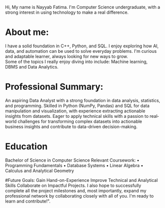 Hi, My name is Nayyab Fatima.
I'm Computer Science undergraduate, with a strong interest in using technology to make a real difference. 

# About me:
I have a solid foundation in C++, Python, and SQL. I enjoy exploring how AI, data, and automation can be used to solve everyday problems. I'm curious and adaptable learner, always looking for new ways to grow.  
Some of the topics I really enjoy diving into include: Machine learning, DBMS and Data Analytics. 

# Professional Summary:
An aspiring Data Analyst with a strong foundation in data analysis, statistics, and programming. Skilled in Python (NumPy, Pandas) and SQL for data manipulation and visualization, with experience extracting actionable insights from datasets. Eager to apply technical skills with a passion to real­world challenges for transforming complex datasets into actionable business insights and contribute to data-driven decision-making. 

# Education
Bachelor of Science in Computer Science
Relevant Coursework: 
• Programming Fundamentals
• Database Systems
• Linear Algebra
• Calculus and Analytical Geometry

#Future Goals:
Gain Hand-on-Experience
Improve Technical and Analytical Skills
Collaborate on Impactful Projects.
I also hope to successfully complete all the project milestones and, most importantly, expand my professional network by collaborating closely with all of you. I'm ready to learn and contribute!".
